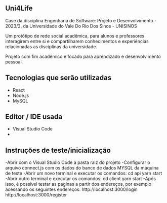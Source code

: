 ## Uni4Life

Case da disciplina Engenharia de Software: Projeto e Desenvolvimento - 2023/2, da Universidade do Vale Do Rio Dos Sinos - UNISINOS 

Um protótipo de rede social acadêmica, para alunos e professores interagirem entre si e compartilharem conhecimentos e experiências relacionadas as disciplinas da universidade.

Projeto com fim acadêmico e focado para aprendizado e desenvolvimento pessoal.

## Tecnologias que serão utilizadas

- React
- Node.js 
- MySQL
  
## Editor / IDE usada

- Visual Studio Code
- 
## Instruções de teste/inicialização

-Abrir com o Visual Studio Code a pasta raiz do projeto
-Configurar o arquivo connect.js com os dados do banco de dados MYSQL da máquina de teste
-Abrir um novo terminal e executar os comandos:
  cd api
  yarn start
-Abrir outro terminal e executar os comandos:
  cd client 
  yarn start
-Após isso, é possível testar as paginas a partir dos endereços, por exemplo acessando os seguintes endereços:
  http://localhost:3000/login
  http://localhost:3000/register
